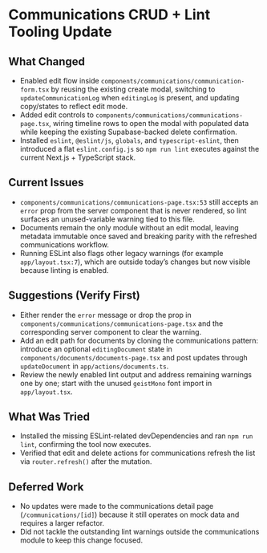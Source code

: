 # Communications CRUD + Lint Tooling Update

## What Changed
- Enabled edit flow inside `components/communications/communication-form.tsx` by reusing the existing create modal, switching to `updateCommunicationLog` when `editingLog` is present, and updating copy/states to reflect edit mode.
- Added edit controls to `components/communications/communications-page.tsx`, wiring timeline rows to open the modal with populated data while keeping the existing Supabase-backed delete confirmation.
- Installed `eslint`, `@eslint/js`, `globals`, and `typescript-eslint`, then introduced a flat `eslint.config.js` so `npm run lint` executes against the current Next.js + TypeScript stack.

## Current Issues
- `components/communications/communications-page.tsx:53` still accepts an `error` prop from the server component that is never rendered, so lint surfaces an unused-variable warning tied to this file.
- Documents remain the only module without an edit modal, leaving metadata immutable once saved and breaking parity with the refreshed communications workflow.
- Running ESLint also flags other legacy warnings (for example `app/layout.tsx:7`), which are outside today’s changes but now visible because linting is enabled.

## Suggestions (Verify First)
- Either render the `error` message or drop the prop in `components/communications/communications-page.tsx` and the corresponding server component to clear the warning.
- Add an edit path for documents by cloning the communications pattern: introduce an optional `editingDocument` state in `components/documents/documents-page.tsx` and post updates through `updateDocument` in `app/actions/documents.ts`.
- Review the newly enabled lint output and address remaining warnings one by one; start with the unused `geistMono` font import in `app/layout.tsx`.

## What Was Tried
- Installed the missing ESLint-related devDependencies and ran `npm run lint`, confirming the tool now executes.
- Verified that edit and delete actions for communications refresh the list via `router.refresh()` after the mutation.

## Deferred Work
- No updates were made to the communications detail page (`/communications/[id]`) because it still operates on mock data and requires a larger refactor.
- Did not tackle the outstanding lint warnings outside the communications module to keep this change focused.
